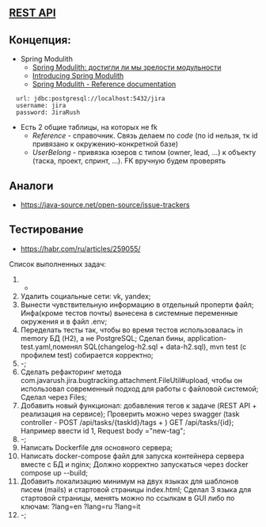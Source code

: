 ## [REST API](http://localhost:8080/doc)

## Концепция:

- Spring Modulith
    - [Spring Modulith: достигли ли мы зрелости модульности](https://habr.com/ru/post/701984/)
    - [Introducing Spring Modulith](https://spring.io/blog/2022/10/21/introducing-spring-modulith)
    - [Spring Modulith - Reference documentation](https://docs.spring.io/spring-modulith/docs/current-SNAPSHOT/reference/html/)

```
  url: jdbc:postgresql://localhost:5432/jira
  username: jira
  password: JiraRush
```

- Есть 2 общие таблицы, на которых не fk
    - _Reference_ - справочник. Связь делаем по _code_ (по id нельзя, тк id привязано к окружению-конкретной базе)
    - _UserBelong_ - привязка юзеров с типом (owner, lead, ...) к объекту (таска, проект, спринт, ...). FK вручную будем
      проверять

## Аналоги

- https://java-source.net/open-source/issue-trackers

## Тестирование

- https://habr.com/ru/articles/259055/

Список выполненных задач:
1) +
2) Удалить социальные сети: vk, yandex;
3) Вынести чувствительную информацию в отдельный проперти файл;
Инфа(кроме тестов почты) вынесена в системные переменные окружения 
и в файл .env;
4) Переделать тесты так, чтобы во время тестов использовалась in memory БД (H2),
а не PostgreSQL;
Сделал бины, application-test.yaml,поменял SQL(changelog-h2.sql + data-h2.sql),
mvn test (с профилем test) собирается корректно;
5) -;
6) Сделать рефакторинг метода com.javarush.jira.bugtracking.attachment.FileUtil#upload, 
чтобы он использовал современный подход для работы с файловой системой;
Сделал через Files;
7) Добавить новый функционал: добавления тегов к задаче (REST API + реализация на сервисе);
Проверить можно через swagger (task controller - POST /api/tasks/{taskId}/tags + )
GET /api/tasks/{id}; Например ввести id 1, Request body ="new-tag";
8) -;
9) Написать Dockerfile для основного сервера;
10) Написать docker-compose файл для запуска контейнера сервера вместе с БД и nginx;
Должно корректно запускаться через docker compose up --build;
11) Добавить локализацию минимум на двух языках для шаблонов писем (mails)
и стартовой страницы index.html;
Сделал 3 языка для стартовой страницы, менять можно по ссылкам в GUI либо по ключам:
?lang=en
?lang=ru
?lang=it
12) -;